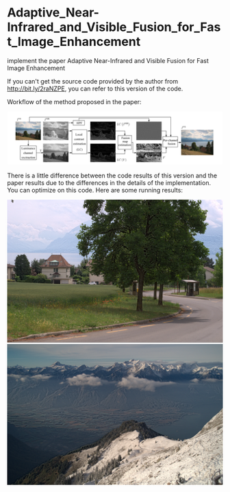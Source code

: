 # Adaptive_Near-Infrared_and_Visible_Fusion_for_Fast_Image_Enhancement
implement the paper Adaptive Near-Infrared and Visible Fusion for Fast Image Enhancement

If you can't get the source code provided by the author from http://bit.ly/2raNZPE, you can refer to this version of the code.

Workflow of the method proposed in the paper:

![](./data/workflow.png)

There is a little difference between the code results of this version and the paper results due to the differences in the details of the implementation. You can optimize on this code. Here are some running results:

<img src="./data/fig_3_a_result.png" style="zoom:50%;" />

<img src="./data/fig_3_b_result.png" style="zoom:50%;" />